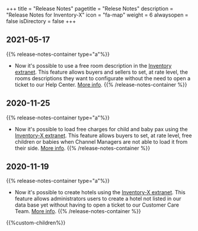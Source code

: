 +++
title = "Release Notes"
pagetitle = "Relese Notes"
description = "Release Notes for Inventory-X"
icon = "fa-map" 
weight = 6
alwaysopen = false
isDirectory = false
+++

## 2021-05-17
{{% release-notes-container type="a"%}}
- Now it's possible to use a free room description in the [Inventory extranet](https://inventory.xmltravelgate.com/). This feature allows buyers and sellers to set, at rate level, the rooms descriptions they want to configurate without the need to open a ticket to our Help Center. [More info](https://docs.travelgatex.com/inventory-x/extranet/load-product/setup/).
{{% /release-notes-container %}}

## 2020-11-25
{{% release-notes-container type="a"%}}
- Now it's possible to load free charges for child and baby pax using the [Inventory-X extranet](https://inventory.xmltravelgate.com/). This feature allows buyers to set, at rate level, free children or babies when Channel Managers are not able to load it from their side. [More info](https://knowledge.travelgatex.com/how-to-load-free-of-charge-child/baby-pax).
{{% /release-notes-container %}}

## 2020-11-19
{{% release-notes-container type="a"%}}
- Now it's possible to create hotels using the [Inventory-X extranet](https://inventory.xmltravelgate.com/). This feature allows administrators users to create a hotel not listed in our data base yet without having to open a ticket to our Customer Care Team. [More info](https://knowledge.travelgatex.com/how-to-create-a-hotel-in-our-db).
{{% /release-notes-container %}}


{{%custom-children%}}